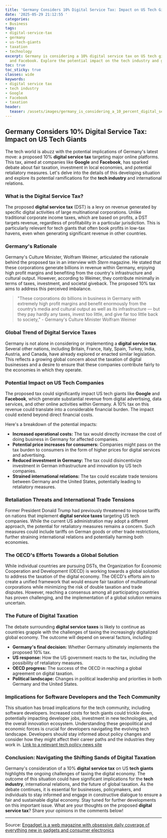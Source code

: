 ```yaml
---
title: 'Germany Considers 10% Digital Service Tax: Impact on US Tech Giants'
date: '2025-05-29 21:12:55 '
categories:
- Business
tags:
- digital-service-tax
- germany
- us-tech-giants
- taxation
- technology
excerpt: Germany is considering a 10% digital service tax on US tech giants like Google
  and Facebook. Explore the potential impact on the tech industry and global economy.
toc: true
toc_sticky: true
classes: wide
keywords:
- digital service tax
- tech industry
- Google
- Facebook
- taxation
header:
  teaser: /assets/images/germany_is_considering_a_10_percent_digital_servic_20250529211255.jpg
---
```


## Germany Considers 10% Digital Service Tax: Impact on US Tech Giants

The tech world is abuzz with the potential implications of Germany's latest move: a proposed 10% **digital service tax** targeting major online platforms. This tax, aimed at companies like **Google** and **Facebook**, has sparked debate about fair taxation, investment in local economies, and potential retaliatory measures. Let's delve into the details of this developing situation and explore its potential ramifications for the **tech industry** and international relations.

### What is the Digital Service Tax?

The proposed **digital service tax** (DST) is a levy on revenue generated by specific digital activities of large multinational corporations. Unlike traditional corporate income taxes, which are based on profits, a DST targets revenue, regardless of profitability in a particular jurisdiction. This is particularly relevant for tech giants that often book profits in low-tax havens, even when generating significant revenue in other countries.

### Germany's Rationale

Germany's Culture Minister, Wolfram Weimer, articulated the rationale behind the proposed tax in an interview with *Stern* magazine. He stated that these corporations generate billions in revenue within Germany, enjoying high profit margins and benefiting from the country's infrastructure and cultural output. However, according to Weimer, they contribute minimally in terms of taxes, investment, and societal giveback. The proposed 10% tax aims to address this perceived imbalance.

>"These corporations do billions in business in Germany with extremely high profit margins and benefit enormously from the country’s media and cultural output as well as its infrastructure — but they pay hardly any taxes, invest too little, and give far too little back to society," - Germany's Culture Minister Wolfram Weimer

### Global Trend of Digital Service Taxes

Germany is not alone in considering or implementing a **digital service tax**. Several other nations, including Britain, France, Italy, Spain, Turkey, India, Austria, and Canada, have already explored or enacted similar legislation. This reflects a growing global concern about the taxation of digital businesses and a desire to ensure that these companies contribute fairly to the economies in which they operate.

### Potential Impact on US Tech Companies

The proposed tax could significantly impact US tech giants like **Google** and **Facebook**, which generate substantial revenue from digital advertising, data services, and other online activities within Germany. A 10% tax on this revenue could translate into a considerable financial burden. The impact could extend beyond direct financial costs.

Here's a breakdown of the potential impacts:

*   **Increased operational costs:** The tax would directly increase the cost of doing business in Germany for affected companies.
*   **Potential price increases for consumers:** Companies might pass on the tax burden to consumers in the form of higher prices for digital services and advertising.
*   **Reduced investment in Germany:** The tax could disincentivize investment in German infrastructure and innovation by US tech companies.
*   **Strained international relations:** The tax could escalate trade tensions between Germany and the United States, potentially leading to retaliatory measures.

### Retaliation Threats and International Trade Tensions

Former President Donald Trump had previously threatened to impose tariffs on nations that implement **digital service taxes** targeting US tech companies. While the current US administration may adopt a different approach, the potential for retaliatory measures remains a concern. Such measures could include tariffs on German goods or other trade restrictions, further straining international relations and potentially harming both economies.

### The OECD's Efforts Towards a Global Solution

While individual countries are pursuing DSTs, the Organization for Economic Cooperation and Development (OECD) is working towards a global solution to address the taxation of the digital economy. The OECD's efforts aim to create a unified framework that would ensure fair taxation of multinational corporations while minimizing the risk of double taxation and trade disputes. However, reaching a consensus among all participating countries has proven challenging, and the implementation of a global solution remains uncertain.

### The Future of Digital Taxation

The debate surrounding **digital service taxes** is likely to continue as countries grapple with the challenges of taxing the increasingly digitalized global economy. The outcome will depend on several factors, including:

*   **Germany's final decision:** Whether Germany ultimately implements the proposed 10% tax.
*   **US response:** How the US government reacts to the tax, including the possibility of retaliatory measures.
*   **OECD progress:** The success of the OECD in reaching a global agreement on digital taxation.
*   **Political landscape:** Changes in political leadership and priorities in both Germany and the United States.

### Implications for Software Developers and the Tech Community

This situation has broad implications for the tech community, including software developers. Increased costs for tech giants could trickle down, potentially impacting developer jobs, investment in new technologies, and the overall innovation ecosystem. Understanding these geopolitical and economic forces is crucial for developers navigating the evolving tech landscape. Developers should stay informed about policy changes and consider how they might affect their career paths and the industries they work in. [Link to a relevant tech policy news site](https://www.eff.org/)

### Conclusion: Navigating the Shifting Sands of Digital Taxation

Germany's consideration of a 10% **digital service tax** on US **tech giants** highlights the ongoing challenges of taxing the digital economy. The outcome of this situation could have significant implications for the **tech industry**, international relations, and the future of global taxation. As the debate continues, it is essential for businesses, policymakers, and individuals to stay informed and engage in constructive dialogue to ensure a fair and sustainable digital economy. Stay tuned for further developments on this important issue. What are your thoughts on the proposed **digital service tax**? Share your opinions in the comments below!



---

Source: [Engadget is a web magazine with obsessive daily coverage of everything new in gadgets and consumer electronics](https://www.engadget.com/big-tech/germany-is-considering-a-10-percent-digital-service-tax-on-us-tech-giants-195705330.html?src=rss)